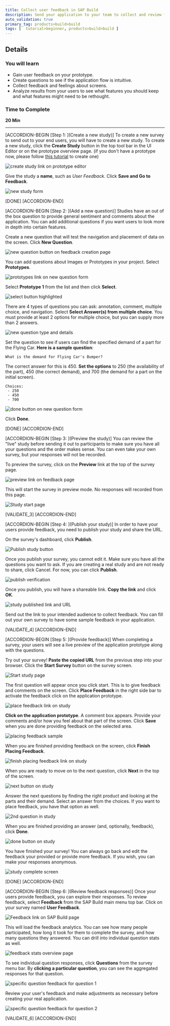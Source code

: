```yaml
---
title: Collect user feedback in SAP Build
description: Send your application to your team to collect and review feedback from SAP Build.
auto_validation: true
primary_tag: products>build>build
tags: [  tutorial>beginner, products>build>build ]
---
```


## Details
### You will learn  
  - Gain user feedback on your prototype.
  - Create questions to see if the application flow is intuitive.
  - Collect feedback and feelings about screens.
  - Analyze results from your users to see what features you should keep and what features might need to be rethought.


### Time to Complete
**20 Min**

---

[ACCORDION-BEGIN [Step 1: ](Create a new study)]
To create a new survey to send out to your end users, you will have to create a new study. To create a new study, click the **Create Study** button in the top tool bar in the UI Editor or on the prototype overview page. (if you don't have a prototype now, please follow [this tutorial](https://github.com/superwangnan/Tutorials/blob/master/tutorials/build-create-prototype/build-create-prototype.md) to create one)

![create study link on prototype editor](1.png)

Give the study a **name**, such as _User Feedback_. Click **Save and Go to Feedback**.

 ![new study form](2.png)

[DONE]
[ACCORDION-END]

[ACCORDION-BEGIN [Step 2: ](Add a new question)]
Studies have an out of the box question to provide general sentiment and comments about the application. You can add additional questions if you want users to look more in depth into certain features.

Create a new question that will test the navigation and placement of data on the screen. Click **New Question**.

![new question button on feedback creation page](3.png)

You can add questions about Images or Prototypes in your project. Select **Prototypes**.

![prototypes link on new question form](4.png)

Select **Prototype 1** from the list and then click **Select**.

![select button highlighted](5.png)

There are 4 types of questions you can ask: annotation, comment, multiple choice, and navigation. Select **Select Answer(s) from multiple choice**. You must provide at least 2 options for multiple choice, but you can supply more than 2 answers.

![new question type and details](6.png)

Set the question to see if users can find the specified demand of a part for the Flying Car. **Here is a sample question**:

```
What is the demand for Flying Car's Bumper?
```

The correct answer for this is 450. **Set the options** to 250 (the availability of the part), 450 (the correct demand), and 700 (the demand for a part on the initial screen).

```
Choices:
 - 250
 - 450
 - 700
```

![done button on new question form](7.png)

Click **Done**.


[DONE]
[ACCORDION-END]


[ACCORDION-BEGIN [Step 3: ](Preview the study)]
You can review the "live" study before sending it out to participants to make sure you have all your questions and the order makes sense. You can even take your own survey, but your responses will not be recorded.

To preview the survey, click on the **Preview** link at the top of the survey page.

![preview link on feedback page](8.png)

This will start the survey in preview mode. No responses will recorded from this page.

![Study start page](9.png)

[VALIDATE_3]
[ACCORDION-END]

[ACCORDION-BEGIN [Step 4: ](Publish your study)]
In order to have your users provide feedback, you need to publish your study and share the URL.

On the survey's dashboard, click **Publish**.

![Publish study button](17.png)

Once you publish your survey, you cannot edit it. Make sure you have all the questions you want to ask. If you are creating a real study and are not ready to share, click Cancel. For now, you can click **Publish**.

![publish verification](18.png)

Once you publish, you will have a shareable link. **Copy the link** and click **OK**.

![study published link and URL](19.png)

Send out the link to your intended audience to collect feedback. You can fill out your own survey to have some sample feedback in your application.

[VALIDATE_4]
[ACCORDION-END]

[ACCORDION-BEGIN [Step 5: ](Provide feedback)]
When completing a survey, your users will see a live preview of the application prototype along with the questions.

Try out your survey! **Paste the copied URL** from the previous step into your browser. Click the **Start Survey** button on the survey screen.

![Start study page](9.png)

The first question will appear once you click start. This is to give feedback and comments on the screen. Click **Place Feedback** in the right side bar to activate the feedback click on the application prototype.

![place feedback link on study](10.png)

**Click on the application prototype**. A comment box appears. Provide your comments and/or how you feel about that part of the screen. Click **Save** when you are done providing feedback on the selected area.

![placing feedback sample](11.png)

When you are finished providing feedback on the screen, click **Finish Placing Feedback**.

![finish placing feedback link on study](12.png)

When you are ready to move on to the next question, click **Next** in the top of the screen.

![next button on study](13.png)

Answer the next questions by finding the right product and looking at the parts and their demand. Select an answer from the choices. If you want to place feedback, you have that option as well.

![2nd question in study](14.png)

When you are finished providing an answer (and, optionally, feedback), click **Done**.

![done button on study](15.png)

You have finished your survey! You can always go back and edit the feedback your provided or provide more feedback. If you wish, you can make your responses anonymous.

![study complete screen](16.png)

[DONE]
[ACCORDION-END]

[ACCORDION-BEGIN [Step 6: ](Review feedback responses)]
Once your users provide feedback, you can explore their responses. To review feedback, select **Feedback** from the SAP Build main menu top bar. Click on your survey named **User Feedback**.

![Feedback link on SAP Build page](20.png)

This will load the feedback analytics. You can see how many people participated, how long it took for them to complete the survey, and how many questions they answered. You can drill into individual question stats as well.

![feedback stats overview page](21.png)

To see individual question responses, click **Questions** from the survey menu bar. By **clicking a particular question**, you can see the aggregated responses for that question.

![specific question feedback for question 1](22.png)

Review your user's feedback and make adjustments as necessary before creating your real application.

![specific question feedback for question 2](23.png)


[VALIDATE_6]
[ACCORDION-END]
